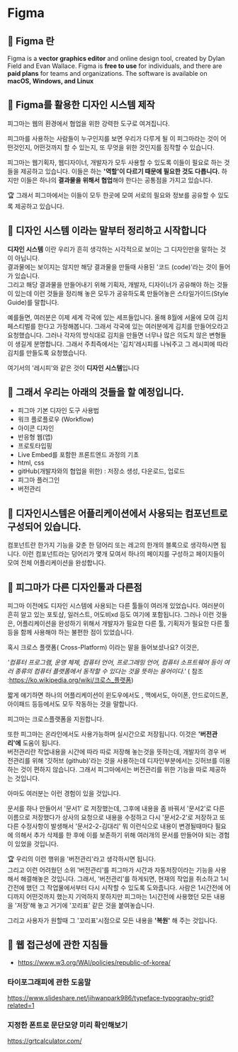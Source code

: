 # Figma
## 🍑 Figma 란

Figma is a **vector graphics editor** and online design tool, created by Dylan Field and Evan Wallace. Figma is **free to use** for individuals, and there are **paid plans** for teams and organizations. The software is available on **macOS, Windows, and Linux**

## 🍑 Figma를 활용한 디자인 시스템 제작   



피그마는 웹의 환경에서 협업을 위한 강력한 도구로 여겨집니다.   

피그마를 사용하는 사람들이 누구인지를 보면 우리가 다루게 될 이 피그마라는 것이 어떤것인지, 어떤것까지 할 수 있는지, 또 무엇을 위한 것인지를 짐작할 수 있습니다.   

피그마는 웹기획자, 웹디자이너, 개발자가 모두 사용할 수 있도록 이들이 필요로 하는 것들을 제공하고 있습니다. 이들은 하는 <b>'역할'이 다르기 때문에  **필요한 것도**  다릅니다.</b>  하지만 이들은 하나의 <b>결과물을 위해서 협업</b>해야 한다는 공통점을 가지고 있습니다. 


🏆 그래서 피그마에서는 이들이 모두 한곳에 모여 서로의 필요와 정보를 공유할 수 있도록 제공하고 있습니다.

## 🍑  디자인 시스템 이라는 말부터 정리하고 시작합니다

**디자인 시스템** 이란 우리가 흔히 생각하는 시각적으로 보이는 그 디자인만을 말하는 것이 아닙니다.  
결과물에는 보이지는 않지만 해당 결과물을 만들때 사용된 '코드 (code)'라는 것이 들어가 있습니다.  
그리고 해당 결과물을 만들어내기 위해 기획자, 개발자, 디자이너가 공유해야 하는 것들이 있는데 이런 것들을 정리해 놓은 모두가 공유하도록 만들어놓은 스타일가이드(Style Guide)를 말합니다.

예를들면, 여러분은 이제 세계 각국에 있는 세프들입니다. 올해 8월에 서울에 모여 김치페스티벌를 한다고 가정해봅니다. 
그래서 각국에 있는 여러분에게 김치를 만들어오라고 요청했습니다. 그러나 각자의 방식대로 김치을 만들면 너무나 많은 의도치 않은 변형들이 생길게 분명합니다. 그래서 주최즉에서는 '김치'레시피를 나눠주고 그 레시피에 따라 김치를 만들도록 요청했습니다. 

여기서의 '레시피'와 같은 것이  **디자인 시스템**입니다 

## 🍑 그래서 우리는 아래의 것들을 할 예정입니다.
- 피그마 기본 디자인 도구 사용법
- 워크 플로플로우 (Workflow)
- 아이콘 디자인
- 반응형 웹(앱)
- 프로토타입핑
- Live Embed를 포함한 프론트엔드 과정의 기초
- html, css 
- gitHub(개발자와의 협업을 위한) : 저장소 생성, 다운로드, 업로드
- 피그마 플러그인
- 버전관리

## 🍑 디자인시스템은 어플리케이션에서 사용되는 컴포넌트로 구성되어 있습니다. 
컴포넌트란 한가지 기능을 갖춘 한 덩어리 또는 레고의 한개의 블록으로 생각하시면 됩니다.
이런 컴포넌트라는 덩어리가 몇개 모여서 하나의 페이지를 구성하고 페이지들이 모여 전체 어플리케이션을 완성합니다.


## 🍑 피그마가 다른 디자인툴과 다른점
피그마 이전에도 디자인 시스템에 사용되는 다른 툴들이 여러개 있었습니다. 
여러분이 흔히 알고 있는 포토샵, 일러스트, 어도비xd 등도 여기에 포함됩니다. 
그러나 이런 것들은, 어플리케이션을 완성하기 위해서 개발자가 필요한 다른 툴, 기획자가 필요한 다른 툴등을 함께 사용해야 하는 불편한 점이 있었습니다.  

혹시 크로스 플랫폼( Cross-Platform) 이라는 말을 들어보셨나요? 이것은,  

_'컴퓨터 프로그램, 운영 체제, 컴퓨터 언어, 프로그래밍 언어, 컴퓨터 소프트웨어 등이 여러 종류의 컴퓨터 플랫폼에서 동작할 수 있다는 것을 뜻하는 용어이다.'_ ( 참조 :https://ko.wikipedia.org/wiki/크로스_플랫폼)  

짧게 얘기하면 하나의 어플리케이션이 윈도우에서도 , 맥에서도, 아이폰, 안드로이드폰, 아이패드 등등에서도 모두 작동하는 것을 말합니다.

피그마는 크로스플랫폼을 지원합니다. 

또한 피그마는 온라인에서도 사용가능하며 실시간으로 저장됩니다. 이것은 **'버전관리'에** 도움이 됩니다.  
버전관리란 작업내용을 시간에 따라 따로 저장해 놓는것을 뜻하는데, 개발자의 경우 버전관리를 위해 '깃허브 (github)'라는 것을 사용하는데 디자인부분에서는 깃허브를 이용하는 것이 편하지 않습니다. 그래서 피그마에서는 버전관리를 위한 기능을 따로 제공하는 것입니다.  

아마도 여러분는 이런 경험이 있을 것입니다. 

문서를 하나 만들어서 '문서1' 로 저장했는데, 그후에 내용을 좀 바꿔서 '문서2'로 다른 이름으로 저장했다가 상사의 요청으로 내용을 수정하고 다시 '문서2-2'로 저장하고 또 다른 수정사항이 발생해서 '문서2-2-김대리' 뭐 이런식으로 내용이 변경될때마다 필요에 의해서 추가 삭제를 한 후에 이를 보존하기 위해 여러개의 문서를 만들어야 되는 경험이 있었을 것입니다.   

🏆 우리의 이런 행위을 '버전관리'라고 생각하시면 됩니다.  
그리고 이런 어려웠던 소위 '버전관리'를 피그마가 시간과 자동저장이라는 기능을 사용해서 해결해놓은 것입니다.
그래서,
'버전관리'를 하게되면, 현재의 작업을 취소하고 1시간전에 했던 그 작업물에서부터 다시 시작할 수 있도록 도와줍니다.  사람은 1시간전에 어디까지 어떤것까지 했는지 기억하지 못하지만 피그마는 1시간전에 사용했던 모든 내용을 '저장'해 놓고 거기에 '꼬리표' 같은 것을 붙여놓습니다. 

그리고 사용자가 원할때 그 '꼬리표'시점으로 모든 내용을 **'복원'** 해 주는 것입니다. 

## 🍑 웹 접근성에 관한 지침들  
- https://www.w3.org/WAI/policies/republic-of-korea/     

### 타이포그래피에 관한 도움말 
https://www.slideshare.net/jihwanpark986/typeface-typography-grid?related=1 

### 지정한 폰트로 문단모양 미리 확인해보기    
https://grtcalculator.com/
